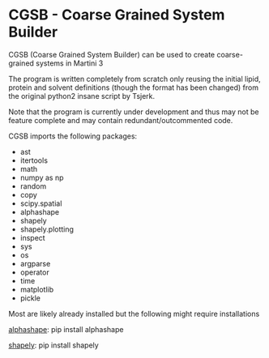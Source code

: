 # CGSB - Coarse Grained System Builder
CGSB (Coarse Grained System Builder) can be used to create coarse-grained systems in Martini 3

The program is written completely from scratch only reusing the initial lipid, protein and solvent definitions (though the format has been changed) from the original python2 insane script by Tsjerk.

Note that the program is currently under development and thus may not be feature complete and may contain redundant/outcommented code.

CGSB imports the following packages:
- ast
- itertools
- math
- numpy as np
- random
- copy
- scipy.spatial
- alphashape
- shapely
- shapely.plotting
- inspect
- sys
- os
- argparse
- operator
- time
- matplotlib
- pickle

Most are likely already installed but the following might require installations

[alphashape](https://pypi.org/project/alphashape/ ): pip install alphashape

[shapely](https://pypi.org/project/shapely/): pip install shapely



